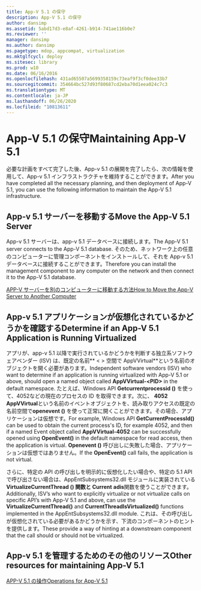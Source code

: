 ```yaml
---
title: App-V 5.1 の保守
description: App-V 5.1 の保守
author: dansimp
ms.assetid: 5abd17d3-e8af-4261-b914-741ae116b0e7
ms.reviewer: ''
manager: dansimp
ms.author: dansimp
ms.pagetype: mdop, appcompat, virtualization
ms.mktglfcycl: deploy
ms.sitesec: library
ms.prod: w10
ms.date: 06/16/2016
ms.openlocfilehash: 431ad65507a5699358159c73eaf9f3cf0dee33b7
ms.sourcegitcommit: 354664bc527d93f80687cd2eba70d1eea024c7c3
ms.translationtype: MT
ms.contentlocale: ja-JP
ms.lasthandoff: 06/26/2020
ms.locfileid: "10813611"
---
```

# <span data-ttu-id="73aba-103">App-V 5.1 の保守</span><span class="sxs-lookup"><span data-stu-id="73aba-103">Maintaining App-V 5.1</span></span>


<span data-ttu-id="73aba-104">必要な計画をすべて完了した後、App-v 5.1 の展開を完了したら、次の情報を使用して、App-v 5.1 インフラストラクチャを維持することができます。</span><span class="sxs-lookup"><span data-stu-id="73aba-104">After you have completed all the necessary planning, and then deployment of App-V 5.1, you can use the following information to maintain the App-V 5.1 infrastructure.</span></span>

## <a href="" id="move-the-app-v-5-1-server-"></a><span data-ttu-id="73aba-105">App-v 5.1 サーバーを移動する</span><span class="sxs-lookup"><span data-stu-id="73aba-105">Move the App-V 5.1 Server</span></span>


<span data-ttu-id="73aba-106">App-v 5.1 サーバーは、app-v 5.1 データベースに接続します。</span><span class="sxs-lookup"><span data-stu-id="73aba-106">The App-V 5.1 server connects to the App-V 5.1 database.</span></span> <span data-ttu-id="73aba-107">そのため、ネットワーク上の任意のコンピューターに管理コンポーネントをインストールして、それを App-v 5.1 データベースに接続することができます。</span><span class="sxs-lookup"><span data-stu-id="73aba-107">Therefore you can install the management component to any computer on the network and then connect it to the App-V 5.1 database.</span></span>

[<span data-ttu-id="73aba-108">APP-V サーバーを別のコンピューターに移動する方法</span><span class="sxs-lookup"><span data-stu-id="73aba-108">How to Move the App-V Server to Another Computer</span></span>](how-to-move-the-app-v-server-to-another-computer51.md)

## <a href="" id="determine-if-an-app-v-5-1-application-is-running-virtualized-"></a><span data-ttu-id="73aba-109">App-v 5.1 アプリケーションが仮想化されているかどうかを確認する</span><span class="sxs-lookup"><span data-stu-id="73aba-109">Determine if an App-V 5.1 Application is Running Virtualized</span></span>


<span data-ttu-id="73aba-110">アプリが、app-v 5.1 以降で実行されているかどうかを判断する独立系ソフトウェアベンダー (ISV) は、既定の名前\*\* &lt; &gt; 空間で AppVVirtual\*\*という名前のオブジェクトを開く必要があります。</span><span class="sxs-lookup"><span data-stu-id="73aba-110">Independent software vendors (ISV) who want to determine if an application is running virtualized with App-V 5.1 or above, should open a named object called **AppVVirtual-&lt;PID&gt;** in the default namespace.</span></span> <span data-ttu-id="73aba-111">たとえば、Windows API **Getcurrentprocessid ()** を使って、4052などの現在のプロセスの ID を取得できます。次に、 **4052 AppVVirtual**という名前のイベントオブジェクトを、読み取りアクセスの既定の名前空間で**openevent ()** を使って正常に開くことができます。その場合、アプリケーションは仮想です。</span><span class="sxs-lookup"><span data-stu-id="73aba-111">For example, Windows API **GetCurrentProcessId()** can be used to obtain the current process's ID, for example 4052, and then if a named Event object called **AppVVirtual-4052** can be successfully opened using **OpenEvent()** in the default namespace for read access, then the application is virtual.</span></span> <span data-ttu-id="73aba-112">**Openevent ()** 呼び出しに失敗した場合、アプリケーションは仮想ではありません。</span><span class="sxs-lookup"><span data-stu-id="73aba-112">If the **OpenEvent()** call fails, the application is not virtual.</span></span>

<span data-ttu-id="73aba-113">さらに、特定の API の呼び出しを明示的に仮想化したい場合や、特定の 5.1 API で呼び出さない場合は、AppEntSubsystems32.dll モジュールに実装されている**VirtualizeCurrentThread () 関数と Current** **adis**関数を使うことができます。</span><span class="sxs-lookup"><span data-stu-id="73aba-113">Additionally, ISV’s who want to explicitly virtualize or not virtualize calls on specific API’s with App-V 5.1 and above, can use the **VirtualizeCurrentThread()** and **CurrentThreadIsVirtualized()** functions implemented in the AppEntSubsystems32.dll module.</span></span> <span data-ttu-id="73aba-114">これは、その呼び出しが仮想化されている必要があるかどうかを示す、下流のコンポーネントのヒントを提供します。</span><span class="sxs-lookup"><span data-stu-id="73aba-114">These provide a way of hinting at a downstream component that the call should or should not be virtualized.</span></span>






## <span data-ttu-id="73aba-115">App-v 5.1 を管理するためのその他のリソース</span><span class="sxs-lookup"><span data-stu-id="73aba-115">Other resources for maintaining App-V 5.1</span></span>


[<span data-ttu-id="73aba-116">APP-V 5.1 の操作</span><span class="sxs-lookup"><span data-stu-id="73aba-116">Operations for App-V 5.1</span></span>](operations-for-app-v-51.md)

 

 





